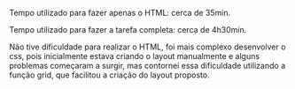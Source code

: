 Tempo utilizado para fazer apenas o HTML: cerca de 35min.

Tempo utilizado para fazer a tarefa completa: cerca de 4h30min.

Não tive dificuldade para realizar o HTML, foi mais complexo desenvolver o css, pois inicialmente estava criando o layout manualmente e alguns problemas começaram a surgir, mas contornei essa dificuldade utilizando a função grid, que facilitou a criação do layout proposto. 
